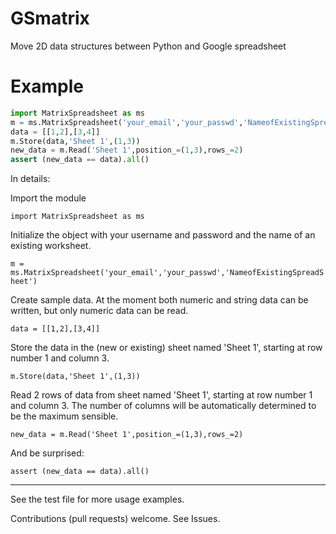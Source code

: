 GSmatrix
========

Move 2D data structures between Python and Google spreadsheet


Example
======

```python
import MatrixSpreadsheet as ms
m = ms.MatrixSpreadsheet('your_email','your_passwd','NameofExistingSpreadSheet')
data = [[1,2],[3,4]]
m.Store(data,'Sheet 1',(1,3))
new_data = m.Read('Sheet 1',position_=(1,3),rows_=2)
assert (new_data == data).all()
```


In details:

Import the module

```import MatrixSpreadsheet as ms```

Initialize the object with your username and password and the name of an existing worksheet.

```m = ms.MatrixSpreadsheet('your_email','your_passwd','NameofExistingSpreadSheet')```

Create sample data. At the moment both numeric and string data can be written, but only numeric data can be read.

```data = [[1,2],[3,4]]```

Store the data in the (new or existing) sheet named 'Sheet 1', starting at row number 1 and column 3.

```m.Store(data,'Sheet 1',(1,3))```

Read 2 rows of data from sheet named 'Sheet 1', starting
at row number 1 and column 3. The number of columns will be automatically determined to be the maximum sensible.

```new_data = m.Read('Sheet 1',position_=(1,3),rows_=2)```

And be surprised:

```assert (new_data == data).all()```


----------

See the test file for more usage examples.

Contributions (pull requests) welcome.
See Issues.
